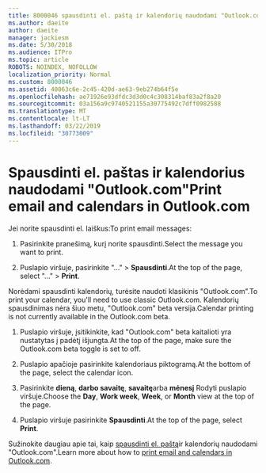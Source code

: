 ```yaml
---
title: 8000046 spausdinti el. paštą ir kalendorių naudodami "Outlook.com"
ms.author: daeite
author: daeite
manager: jackiesm
ms.date: 5/30/2018
ms.audience: ITPro
ms.topic: article
ROBOTS: NOINDEX, NOFOLLOW
localization_priority: Normal
ms.custom: 8000046
ms.assetid: 40063c6e-2c45-420d-ae63-9eb274b64f5e
ms.openlocfilehash: ae71926e93dfdc3d3d0c4c308314baf83a2f8a20
ms.sourcegitcommit: 03a156a9c9740521155a30775492c7dff0982588
ms.translationtype: MT
ms.contentlocale: lt-LT
ms.lasthandoff: 03/22/2019
ms.locfileid: "30773009"
---
```

# <a name="print-email-and-calendars-in-outlookcom"></a><span data-ttu-id="2903e-102">Spausdinti el. paštas ir kalendorius naudodami "Outlook.com"</span><span class="sxs-lookup"><span data-stu-id="2903e-102">Print email and calendars in Outlook.com</span></span>

<span data-ttu-id="2903e-103">Jei norite spausdinti el. laiškus:</span><span class="sxs-lookup"><span data-stu-id="2903e-103">To print email messages:</span></span>
  
1. <span data-ttu-id="2903e-104">Pasirinkite pranešimą, kurį norite spausdinti.</span><span class="sxs-lookup"><span data-stu-id="2903e-104">Select the message you want to print.</span></span>
    
2. <span data-ttu-id="2903e-105">Puslapio viršuje, pasirinkite "..." \> **Spausdinti**.</span><span class="sxs-lookup"><span data-stu-id="2903e-105">At the top of the page, select "..." \> **Print**.</span></span> 
    
<span data-ttu-id="2903e-106">Norėdami spausdinti kalendorių, turėsite naudoti klasikinis "Outlook.com".</span><span class="sxs-lookup"><span data-stu-id="2903e-106">To print your calendar, you'll need to use classic Outlook.com.</span></span> <span data-ttu-id="2903e-107">Kalendorių spausdinimas nėra šiuo metu, "Outlook.com" beta versija.</span><span class="sxs-lookup"><span data-stu-id="2903e-107">Calendar printing is not currently available in the Outlook.com beta.</span></span>
  
1. <span data-ttu-id="2903e-108">Puslapio viršuje, įsitikinkite, kad "Outlook.com" beta kaitalioti yra nustatytas į padėtį išjungta.</span><span class="sxs-lookup"><span data-stu-id="2903e-108">At the top of the page, make sure the Outlook.com beta toggle is set to off.</span></span>
    
2. <span data-ttu-id="2903e-109">Puslapio apačioje pasirinkite kalendoriaus piktogramą.</span><span class="sxs-lookup"><span data-stu-id="2903e-109">At the bottom of the page, select the calendar icon.</span></span>
    
3. <span data-ttu-id="2903e-110">Pasirinkite **dieną**, **darbo savaitę**, **savaitę**arba **mėnesį** Rodyti puslapio viršuje.</span><span class="sxs-lookup"><span data-stu-id="2903e-110">Choose the **Day**, **Work week**, **Week**, or **Month** view at the top of the page.</span></span> 
    
4. <span data-ttu-id="2903e-111">Puslapio viršuje pasirinkite **Spausdinti**.</span><span class="sxs-lookup"><span data-stu-id="2903e-111">At the top of the page, select **Print**.</span></span> 
    
<span data-ttu-id="2903e-112">Sužinokite daugiau apie tai, kaip [spausdinti el. paštą](https://go.microsoft.com/fwlink/p/?linkid=2001208&amp;clcid=0x409)ir kalendorių naudodami "Outlook.com".</span><span class="sxs-lookup"><span data-stu-id="2903e-112">Learn more about how to [print email and calendars in Outlook.com](https://go.microsoft.com/fwlink/p/?linkid=2001208&amp;clcid=0x409).</span></span>
  

